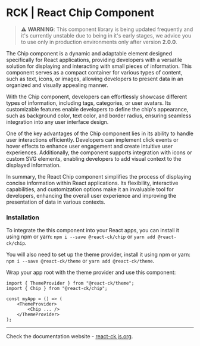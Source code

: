 # RCK | React Chip Component

> :warning: **WARNING**: This component library is being updated frequently and it's currently unstable due to being in it's early stages, we advice you to use only in production environments only after version **2.0.0**.

The Chip component is a dynamic and adaptable element designed specifically for React applications, providing developers with a versatile solution for displaying and interacting with small pieces of information. This component serves as a compact container for various types of content, such as text, icons, or images, allowing developers to present data in an organized and visually appealing manner.

With the Chip component, developers can effortlessly showcase different types of information, including tags, categories, or user avatars. Its customizable features enable developers to define the chip's appearance, such as background color, text color, and border radius, ensuring seamless integration into any user interface design.

One of the key advantages of the Chip component lies in its ability to handle user interactions efficiently. Developers can implement click events or hover effects to enhance user engagement and create intuitive user experiences. Additionally, the component supports integration with icons or custom SVG elements, enabling developers to add visual context to the displayed information.

In summary, the React Chip component simplifies the process of displaying concise information within React applications. Its flexibility, interactive capabilities, and customization options make it an invaluable tool for developers, enhancing the overall user experience and improving the presentation of data in various contexts.

### Installation 

To integrate the this component into your React apps, you can install it using npm or yarn: `npm i --save @react-ck/chip` or `yarn add @react-ck/chip`.

You will also need to set up the theme provider, install it using npm or yarn: `npm i --save @react-ck/theme` or `yarn add @react-ck/theme`.

Wrap your app root with the theme provider and use this component:

```tsx
import { ThemeProvider } from "@react-ck/theme";
import { Chip } from "@react-ck/chip";

const myApp = () => (
    <ThemeProvider>
        <Chip ... />
    </ThemeProvider>
);
```

<!-- storybook-ignore -->

---

Check the documentation website - [react-ck.js.org](https://react-ck.js.org).